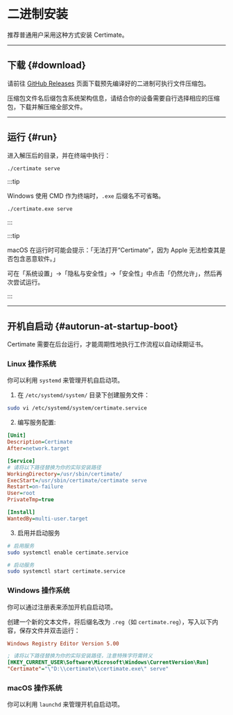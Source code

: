 ﻿# 二进制安装

推荐普通用户采用这种方式安装 Certimate。

---

## 下载 {#download}

请前往 [GitHub Releases](https://github.com/usual2970/certimate/releases) 页面下载预先编译好的二进制可执行文件压缩包。

压缩包文件名后缀包含系统架构信息，请结合你的设备需要自行选择相应的压缩包，下载并解压缩全部文件。

---

## 运行 {#run}

进入解压后的目录，并在终端中执行：

```bash
./certimate serve
```

:::tip

Windows 使用 CMD 作为终端时，`.exe` 后缀名不可省略。

```bash
./certimate.exe serve
```

:::

:::tip

macOS 在运行时可能会提示：「无法打开“Certimate”，因为 Apple 无法检查其是否包含恶意软件。」

可在「系统设置」->「隐私与安全性」->「安全性」中点击「仍然允许」，然后再次尝试运行。

:::

---

## 开机自启动 {#autorun-at-startup-boot}

Certimate 需要在后台运行，才能周期性地执行工作流程以自动续期证书。

### Linux 操作系统

你可以利用 `systemd` 来管理开机自启动项。

1. 在 `/etc/systemd/system/` 目录下创建服务文件：

```bash
sudo vi /etc/systemd/system/certimate.service
```

2. 编写服务配置:

```ini showLineNumbers
[Unit]
Description=Certimate
After=network.target

[Service]
# 请将以下路径替换为你的实际安装路径
WorkingDirectory=/usr/sbin/certimate/
ExecStart=/usr/sbin/certimate/certimate serve
Restart=on-failure
User=root
PrivateTmp=true

[Install]
WantedBy=multi-user.target
```

3. 启用并启动服务

```bash
# 启用服务
sudo systemctl enable certimate.service

# 启动服务
sudo systemctl start certimate.service
```

### Windows 操作系统

你可以通过注册表来添加开机自启动项。

创建一个新的文本文件，将后缀名改为 `.reg`（如 `certimate.reg`），写入以下内容，保存文件并双击运行：

```ini showLineNumbers
Windows Registry Editor Version 5.00

; 请将以下路径替换为你的实际安装路径，注意特殊字符需转义
[HKEY_CURRENT_USER\Software\Microsoft\Windows\CurrentVersion\Run]
"Certimate"="\"D:\\certimate\\certimate.exe\" serve"
```

### macOS 操作系统

你可以利用 `launchd` 来管理开机自启动项。

